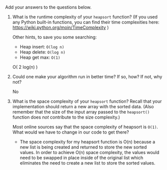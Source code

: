 Add your answers to the questions below.

1. What is the runtime complexity of your `heapsort` function? (If you used any
   Python built-in functions, you can find their time complexities here:
   https://wiki.python.org/moin/TimeComplexity )

   Other hints, to save you some searching:

   * Heap insert: `O(log n)`
   * Heap delete: `O(log n)`
   * Heap get max: `O(1)`

   O( 2 log(n) )

2. Could one make your algorithm run in better time? If so, how? If not, why
   not?

   No

3. What is the space complexity of your `heapsort` function? Recall that your
   implementation should return a new array with the sorted data. (Also remember
   that the size of the input array passed to the `heapsort()` function does
   _not_ contribute to the size complexity.)

   Most online sources say that the space complexity of heapsort is `O(1)`. What
   would we have to change in our code to get there?

   - The space complexity for my heapsort function is O(n) because a new list is being created and returned to store the new sorted values. In order to achieve O(n) space complexity, the values would need to be swapped in place inside of the original list which eliminates the need to create a new list to store the sorted values.